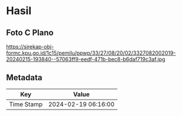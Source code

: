 # Hasil

## Foto C Plano

https://sirekap-obj-formc.kpu.go.id/1c15/pemilu/ppwp/33/27/08/20/02/3327082002019-20240215-193840--57063ff9-eedf-471b-bec8-b6daf719c3af.jpg


## Metadata

| Key        | Value               |
| ---------- | ------------------- |
| Time Stamp | 2024-02-19 06:16:00 |



